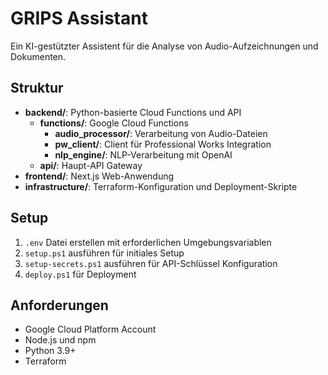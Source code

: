 # GRIPS Assistant

Ein KI-gestützter Assistent für die Analyse von Audio-Aufzeichnungen und Dokumenten.

## Struktur

- **backend/**: Python-basierte Cloud Functions und API
  - **functions/**: Google Cloud Functions
    - **audio_processor/**: Verarbeitung von Audio-Dateien
    - **pw_client/**: Client für Professional Works Integration
    - **nlp_engine/**: NLP-Verarbeitung mit OpenAI
  - **api/**: Haupt-API Gateway
- **frontend/**: Next.js Web-Anwendung
- **infrastructure/**: Terraform-Konfiguration und Deployment-Skripte

## Setup

1. `.env` Datei erstellen mit erforderlichen Umgebungsvariablen
2. `setup.ps1` ausführen für initiales Setup
3. `setup-secrets.ps1` ausführen für API-Schlüssel Konfiguration
4. `deploy.ps1` für Deployment

## Anforderungen

- Google Cloud Platform Account
- Node.js und npm
- Python 3.9+
- Terraform 
